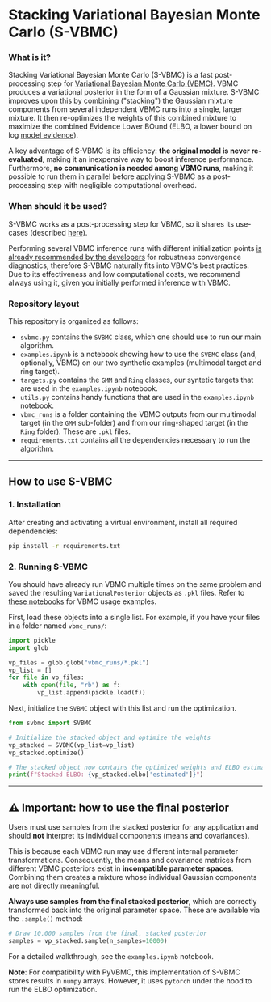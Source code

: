 # Stacking Variational Bayesian Monte Carlo (S-VBMC)

### What is it?
Stacking Variational Bayesian Monte Carlo (S-VBMC) is a fast post-processing step for [Variational Bayesian Monte Carlo (VBMC)](https://github.com/acerbilab/pyvbmc). VBMC produces a variational posterior in the form of a Gaussian mixture. S-VBMC improves upon this by combining ("stacking") the Gaussian mixture components from several independent VBMC runs into a single, larger mixture. It then re-optimizes the weights of this combined mixture to maximize the combined Evidence Lower BOund (ELBO, a lower bound on log [model evidence](https://en.wikipedia.org/wiki/Marginal_likelihood)). 

A key advantage of S-VBMC is its efficiency: **the original model is never re-evaluated**, making it an inexpensive way to boost inference performance. Furthermore, **no communication is needed among VBMC runs**, making it possible to run them in parallel before applying S-VBMC as a post-processing step with negligible computational overhead.

### When should it be used?

S-VBMC works as a post-processing step for VBMC, so it shares its use-cases (described [here](https://github.com/acerbilab/pyvbmc/tree/main?tab=readme-ov-file#when-should-i-use-pyvbmc)).

Performing several VBMC inference runs with different initialization points [is already recommended by the developers](https://github.com/acerbilab/pyvbmc/blob/main/examples/pyvbmc_example_4_validation.ipynb) for robustness convergence diagnostics, therefore S-VBMC naturally fits into VBMC's best practices. Due to its effectiveness and low computational costs, we recommend always using it, given you initially performed inference with VBMC.

### Repository layout

This repository is organized as follows:

  - `svbmc.py` contains the `SVBMC` class, which one should use to run our main algorithm.
  - `examples.ipynb` is a notebook showing how to use the `SVBMC` class (and, optionally, VBMC) on our two synthetic examples (multimodal target and ring target).
  - `targets.py` contains the `GMM` and `Ring` classes, our syntetic targets that are used in the `examples.ipynb` notebook.
  - `utils.py` contains handy functions that are used in the `examples.ipynb` notebook.
  - `vbmc_runs` is a folder containing the VBMC outputs from our multimodal target (in the `GMM` sub-folder) and from our ring-shaped target (in the `Ring` folder). These are `.pkl` files.
  - `requirements.txt` contains all the dependencies necessary to run the algorithm.

-----

## How to use S-VBMC

### 1\. Installation

After creating and activating a virtual environment, install all required dependencies:

```bash
pip install -r requirements.txt
```

### 2\. Running S-VBMC

You should have already run VBMC multiple times on the same problem and saved the resulting `VariationalPosterior` objects as `.pkl` files. Refer to [these notebooks](https://github.com/acerbilab/pyvbmc/tree/main/examples) for VBMC usage examples.

First, load these objects into a single list. For example, if you have your files in a folder named `vbmc_runs/`:

```python
import pickle
import glob

vp_files = glob.glob("vbmc_runs/*.pkl")
vp_list = []
for file in vp_files:
    with open(file, "rb") as f:
        vp_list.append(pickle.load(f))
```

Next, initialize the `SVBMC` object with this list and run the optimization.

```python
from svbmc import SVBMC

# Initialize the stacked object and optimize the weights
vp_stacked = SVBMC(vp_list=vp_list)
vp_stacked.optimize()

# The stacked object now contains the optimized weights and ELBO estimates
print(f"Stacked ELBO: {vp_stacked.elbo['estimated']}")
```

-----

## ⚠️ Important: how to use the final posterior

Users must use samples from the stacked posterior for any application and should **not** interpret its individual components (means and covariances).

This is because each VBMC run may use different internal parameter transformations. Consequently, the means and covariance matrices from different VBMC posteriors exist in **incompatible parameter spaces**. Combining them creates a mixture whose individual Gaussian components are not directly meaningful.

**Always use samples from the final stacked posterior**, which are correctly transformed back into the original parameter space. These are available via the `.sample()` method:

```python
# Draw 10,000 samples from the final, stacked posterior
samples = vp_stacked.sample(n_samples=10000)
```

For a detailed walkthrough, see the `examples.ipynb` notebook.

**Note**: For compatibility with PyVBMC, this implementation of S-VBMC stores results in `numpy` arrays. However, it uses `pytorch` under the hood to run the ELBO optimization.




